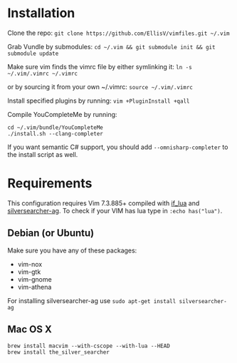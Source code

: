 Installation
============

Clone the repo:
`git clone https://github.com/EllisV/vimfiles.git ~/.vim`

Grab Vundle by submodules:
`cd ~/.vim && git submodule init && git submodule update`

Make sure vim finds the vimrc file by either symlinking it:
`ln -s ~/.vim/.vimrc ~/.vimrc`

or by sourcing it from  your own ~/.vimrc:
`source ~/.vim/.vimrc`

Install specified plugins by running:
`vim +PluginInstall +qall`

Compile YouCompleteMe by running:

    cd ~/.vim/bundle/YouCompleteMe
    ./install.sh --clang-completer

If you want semantic C# support, you should add `--omnisharp-completer` to the install script as well.

Requirements
============

This configuration requires Vim 7.3.885+ compiled with [if\_lua](http://vimdoc.sourceforge.net/htmldoc/if_lua.html) and [silversearcher-ag](https://github.com/ggreer/the_silver_searcher).
To check if your VIM has lua type in `:echo has("lua")`.

## Debian (or Ubuntu)

Make sure you have any of these packages:
* vim-nox
* vim-gtk
* vim-gnome
* vim-athena

For installing silversearcher-ag use `sudo apt-get install silversearcher-ag`

## Mac OS X

    brew install macvim --with-cscope --with-lua --HEAD
    brew install the_silver_searcher
